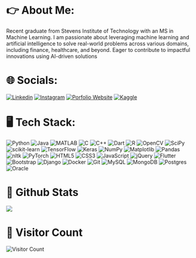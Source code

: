 # :point_right: About Me:


Recent graduate from Stevens Institute of Technology with an MS in Machine Learning. I am passionate about leveraging machine learning and artificial intelligence to solve real-world problems across various domains, including finance, healthcare, and beyond. Eager to contribute to impactful innovations using AI-driven solutions

# :globe_with_meridians: Socials:


[![Linkedin](https://img.shields.io/badge/Linkedin-0A66C2?style=for-the-badge&logo=LinkedIn&logoColor=#000000)](https://www.linkedin.com/in/yashjain2108/)
[![Instagram](https://img.shields.io/badge/Instagram-E4405F?style=for-the-badge&logo=LinkedIn&logoColor=#000000)](https://www.instagram.com/otakuforev/)
[![Porfolio Website](https://img.shields.io/badge/Porfolio%20Website-008F42?style=for-the-badge&logo=html5&logoColor=#000000)](https://www.yash2108.github.io/)
[![Kaggle](https://img.shields.io/badge/Kaggle-035a7d?style=for-the-badge&logo=kaggle&logoColor=white)](https://www.kaggle.com/yashjain2108)

# :desktop_computer: Tech Stack:


![Python](https://img.shields.io/badge/Python-3776AB?style=for-the-badge&logo=Python&logoColor=#000000)
![Java](https://img.shields.io/badge/java-%23ED8B00.svg?style=for-the-badge&logo=openjdk&logoColor=white)
![MATLAB](https://img.shields.io/badge/MATLAB-%23ffffff.svg?style=for-the-badge&logo=MATLAB&logoColor=black)
![C](https://img.shields.io/badge/c-%2300599C.svg?style=for-the-badge&logo=c&logoColor=white)
![C++](https://img.shields.io/badge/c++-%2300599C.svg?style=for-the-badge&logo=c%2B%2B&logoColor=white)
![Dart](https://img.shields.io/badge/dart-%230175C2.svg?style=for-the-badge&logo=dart&logoColor=white)
![R](https://img.shields.io/badge/r-%23276DC3.svg?style=for-the-badge&logo=r&logoColor=white)
![OpenCV](https://img.shields.io/badge/opencv-%23white.svg?style=for-the-badge&logo=opencv&logoColor=white)
![SciPy](https://img.shields.io/badge/SciPy-%230C55A5.svg?style=for-the-badge&logo=scipy&logoColor=%white)
![scikit-learn](https://img.shields.io/badge/scikit--learn-%23F7931E.svg?style=for-the-badge&logo=scikit-learn&logoColor=white)
![TensorFlow](https://img.shields.io/badge/TensorFlow-%23FF6F00.svg?style=for-the-badge&logo=TensorFlow&logoColor=white)
![Keras](https://img.shields.io/badge/Keras-%23D00000.svg?style=for-the-badge&logo=Keras&logoColor=white)
![NumPy](https://img.shields.io/badge/numpy-%23013243.svg?style=for-the-badge&logo=numpy&logoColor=white)
![Matplotlib](https://img.shields.io/badge/Matplotlib-%23ffffff.svg?style=for-the-badge&logo=Matplotlib&logoColor=black)
![Pandas](https://img.shields.io/badge/pandas-%23150458.svg?style=for-the-badge&logo=pandas&logoColor=white)
![nltk](https://img.shields.io/badge/nltk-%23ffffff.svg?style=for-the-badge&logo=nltk&logoColor=black)
![PyTorch](https://img.shields.io/badge/PyTorch-%23EE4C2C.svg?style=for-the-badge&logo=PyTorch&logoColor=white)
![HTML5](https://img.shields.io/badge/html5-%23E34F26.svg?style=for-the-badge&logo=html5&logoColor=white)
![CSS3](https://img.shields.io/badge/css3-%231572B6.svg?style=for-the-badge&logo=css3&logoColor=white)
![JavaScript](https://img.shields.io/badge/javascript-%23323330.svg?style=for-the-badge&logo=javascript&logoColor=%23F7DF1E)
![jQuery](https://img.shields.io/badge/jquery-%230769AD.svg?style=for-the-badge&logo=jquery&logoColor=white)
![Flutter](https://img.shields.io/badge/Flutter-%2302569B.svg?style=for-the-badge&logo=Flutter&logoColor=white)
![Bootstrap](https://img.shields.io/badge/bootstrap-%238511FA.svg?style=for-the-badge&logo=bootstrap&logoColor=white)
![Django](https://img.shields.io/badge/django-%23092E20.svg?style=for-the-badge&logo=django&logoColor=white)
![Docker](https://img.shields.io/badge/docker-%230db7ed.svg?style=for-the-badge&logo=docker&logoColor=white)
![Git](https://img.shields.io/badge/git-%23F05033.svg?style=for-the-badge&logo=git&logoColor=white)
![MySQL](https://img.shields.io/badge/mysql-%2300f.svg?style=for-the-badge&logo=mysql&logoColor=white)
![MongoDB](https://img.shields.io/badge/MongoDB-%234ea94b.svg?style=for-the-badge&logo=mongodb&logoColor=white)
![Postgres](https://img.shields.io/badge/postgres-%23316192.svg?style=for-the-badge&logo=postgresql&logoColor=white)
![Oracle](https://img.shields.io/badge/Oracle-F80000?style=for-the-badge&logo=oracle&logoColor=white)


# :medal_sports: Github Stats
<!---![](https://github-readme-stats.vercel.app/api?username=yash2108&theme=radical&show_icons=true&include_all_commits=true&count_private=true)--->
<!---![](https://github-readme-stats.vercel.app/api/top-langs/?username=yash2108&theme=radical&show_icons=true&include_all_commits=true&count_private=true)--->
![](https://github-profile-trophy.vercel.app/?username=yash2108&theme=radical)


# :bust_in_silhouette: Visitor Count 
![Visitor Count](https://profile-counter.glitch.me/yash2108/count.svg)
